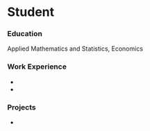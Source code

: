 # Student

### Education
Applied Mathematics and Statistics, Economics

### Work Experience
-
-
### Projects
-

